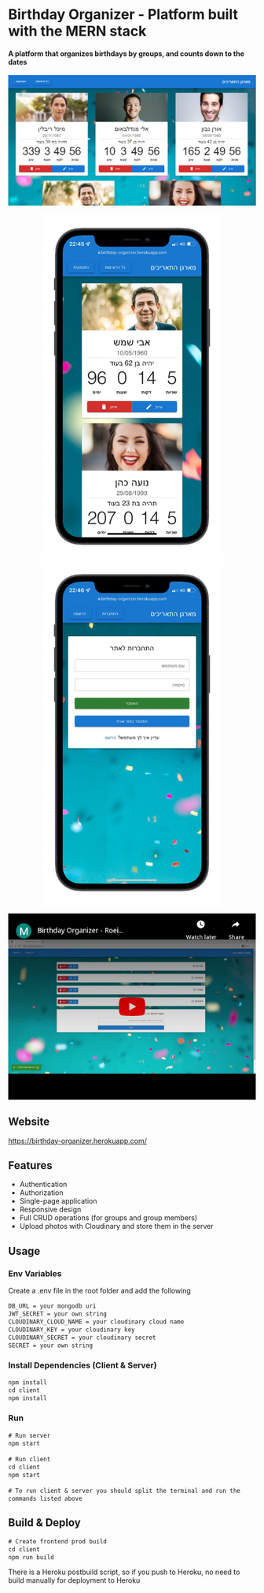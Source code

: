 # Birthday Organizer - Platform built with the MERN stack

<h4>A platform that organizes birthdays by groups, and counts down to the dates</h4>

<img src="client/public/ogImage.png">
<p align="center">
  <img src="client/public/mockup.png" height="700">
  <img src="client/public/mockupLogin.png" height="700">
</p>
<p align="center">
  <a href="https://www.youtube.com/watch?v=8yuLlZgGuRs"><img src="client/public/youtube-embed.png" alt="Birthday Organizer - Roei Yaacobi - Youtube Video"></a>
</p>

## Website

https://birthday-organizer.herokuapp.com/

## Features

- Authentication
- Authorization
- Single-page application
- Responsive design
- Full CRUD operations (for groups and group members)
- Upload photos with Cloudinary and store them in the server

## Usage

### Env Variables

Create a .env file in the root folder and add the following

```
DB_URL = your mongodb uri
JWT_SECRET = your own string
CLOUDINARY_CLOUD_NAME = your cloudinary cloud name
CLOUDINARY_KEY = your cloudinary key
CLOUDINARY_SECRET = your cloudinary secret
SECRET = your own string
```

### Install Dependencies (Client & Server)

```
npm install
cd client
npm install
```

### Run

```
# Run server
npm start

# Run client
cd client
npm start

# To run client & server you should split the terminal and run the commands listed above
```

## Build & Deploy

```
# Create frontend prod build
cd client
npm run build
```

There is a Heroku postbuild script, so if you push to Heroku, no need to build manually for deployment to Heroku
